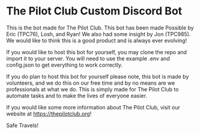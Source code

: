 ﻿# The Pilot Club Custom Discord Bot

This is the bot made for The Pilot Club. This bot has been made Possible by Eric (TPC76), Losh, and Ryan! We also had
some insight by Jon (TPC985). We would like to think this is a good product and is always ever evolving!

If you would like to host this bot for yourself, you may clone the repo and import it to your server. You will need to
use the example .env and config.json to get everything to work correctly.

If you do plan to host this bot for yourself please note, this bot is made by volunteers, and we do this on our free time
and by no means are we professionals at what we do. This is simply made for The Pilot Club to automate tasks and to make
the lives of everyone easier.

If you would like some more information about The Pilot Club, visit our website at https://thepilotclub.org!

Safe Travels!
